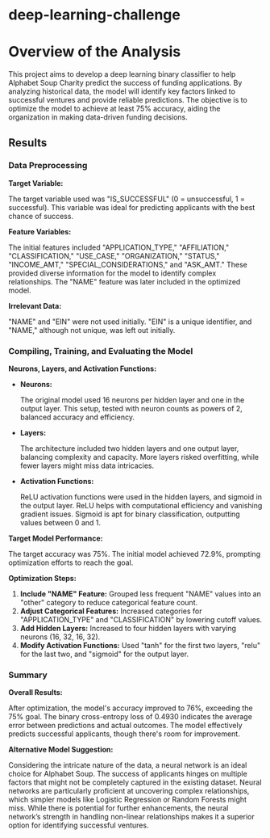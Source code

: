 # deep-learning-challenge

# Overview of the Analysis

This project aims to develop a deep learning binary classifier to help Alphabet Soup Charity predict the success of funding applications. By analyzing historical data, the model will identify key factors linked to successful ventures and provide reliable predictions. The objective is to optimize the model to achieve at least 75% accuracy, aiding the organization in making data-driven funding decisions.

## Results

### Data Preprocessing

**Target Variable:**

The target variable used was "IS_SUCCESSFUL" (0 = unsuccessful, 1 = successful). This variable was ideal for predicting applicants with the best chance of success.

**Feature Variables:**

The initial features included "APPLICATION_TYPE," "AFFILIATION," "CLASSIFICATION," "USE_CASE," "ORGANIZATION," "STATUS," "INCOME_AMT," "SPECIAL_CONSIDERATIONS," and "ASK_AMT." These provided diverse information for the model to identify complex relationships. The "NAME" feature was later included in the optimized model.

**Irrelevant Data:**

"NAME" and "EIN" were not used initially. "EIN" is a unique identifier, and "NAME," although not unique, was left out initially.

### Compiling, Training, and Evaluating the Model

**Neurons, Layers, and Activation Functions:**

- **Neurons:**
  
  The original model used 16 neurons per hidden layer and one in the output layer. This setup, tested with neuron counts as powers of 2, balanced accuracy and efficiency.

- **Layers:**
  
  The architecture included two hidden layers and one output layer, balancing complexity and capacity. More layers risked overfitting, while fewer layers might miss data intricacies.

- **Activation Functions:**
  
  ReLU activation functions were used in the hidden layers, and sigmoid in the output layer. ReLU helps with computational efficiency and vanishing gradient issues. Sigmoid is apt for binary classification, outputting values between 0 and 1.

**Target Model Performance:**

The target accuracy was 75%. The initial model achieved 72.9%, prompting optimization efforts to reach the goal.

**Optimization Steps:**

1. **Include "NAME" Feature:** Grouped less frequent "NAME" values into an "other" category to reduce categorical feature count.
2. **Adjust Categorical Features:** Increased categories for "APPLICATION_TYPE" and "CLASSIFICATION" by lowering cutoff values.
3. **Add Hidden Layers:** Increased to four hidden layers with varying neurons (16, 32, 16, 32).
4. **Modify Activation Functions:** Used "tanh" for the first two layers, "relu" for the last two, and "sigmoid" for the output layer.

### Summary

**Overall Results:**

After optimization, the model's accuracy improved to 76%, exceeding the 75% goal. The binary cross-entropy loss of 0.4930 indicates the average error between predictions and actual outcomes. The model effectively predicts successful applicants, though there's room for improvement.

**Alternative Model Suggestion:**

Considering the intricate nature of the data, a neural network is an ideal choice for Alphabet Soup. The success of applicants hinges on multiple factors that might not be completely captured in the existing dataset. Neural networks are particularly proficient at uncovering complex relationships, which simpler models like Logistic Regression or Random Forests might miss. While there is potential for further enhancements, the neural network’s strength in handling non-linear relationships makes it a superior option for identifying successful ventures.